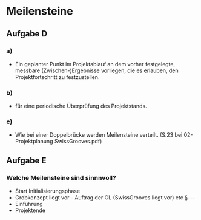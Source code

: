 # Meilensteine
## Aufgabe D
### a)
- Ein geplanter Punkt im Projektablauf an dem vorher festgelegte, messbare (Zwischen-)Ergebnisse vorliegen, die es erlauben, den Projektfortschritt zu festzustellen.
### b)
- für eine periodische Überprüfung des Projektstands.
### c)
- Wie bei einer Doppelbrücke werden Meilensteine verteilt. (S.23 bei 02-Projektplanung SwissGrooves.pdf)
## Aufgabe E
### Welche Meilensteine sind sinnnvoll?
- Start Initialisierungsphase
- Grobkonzept liegt vor - Auftrag der GL (SwissGrooves liegt vor)
    etc §---
- Einführung
- Projektende
